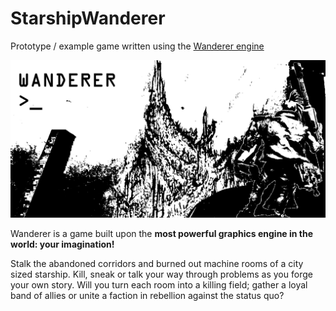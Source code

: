 # StarshipWanderer

Prototype / example game written using the [Wanderer engine](https://github.com/tznind/Wanderer)

![Black and white drawing of a wastelander looking at a distant spire][splash]

Wanderer is a game built upon the __most powerful graphics engine in the world: your imagination!__

Stalk the abandoned corridors and burned out machine rooms of a city sized starship.  Kill, sneak or talk your way through problems as you forge your own story.  Will you turn each room into a killing field; gather a loyal band of allies or unite a faction in rebellion against the status quo?

[gameplay]: ./images/gameplay.gif
[Splash]: ./images/splash.png


